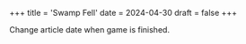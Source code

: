 +++
title = 'Swamp Fell'
date = 2024-04-30
draft = false
+++

Change article date when game is finished.